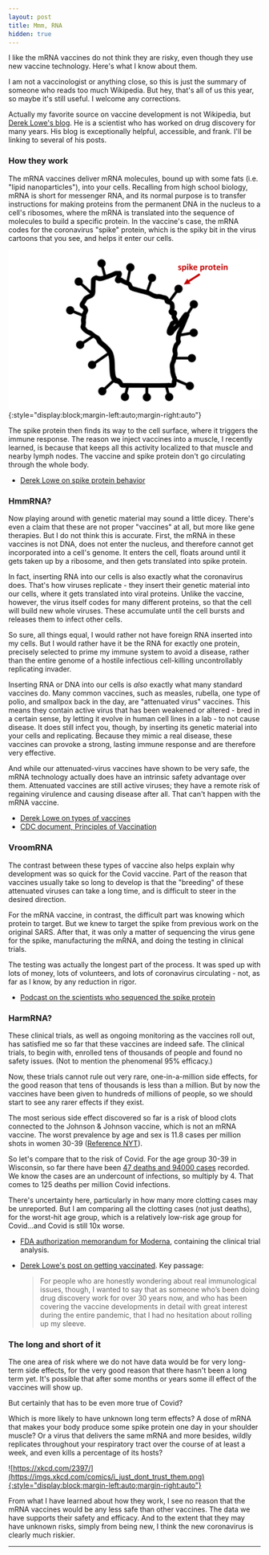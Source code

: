 ```yaml
---
layout: post
title: Mmm, RNA
hidden: true
---
```


I like the mRNA vaccines do not think they are risky, even though they use new vaccine technology. Here's what I know about them.

I am not a vaccinologist or anything close, so this is just the summary of someone who reads too much Wikipedia. But hey, that's all of us this year, so maybe it's still useful. I welcome any corrections.

Actually my favorite source on vaccine development is not Wikipedia, but [Derek Lowe's blog](https://blogs.sciencemag.org/pipeline/). He is a scientist who has worked on drug discovery for many years. His blog is exceptionally helpful, accessible, and frank. I'll be linking to several of his posts.

### How they work
The mRNA vaccines deliver mRNA molecules, bound up with some fats (i.e. "lipid nanoparticles"), into your cells. Recalling from high school biology, mRNA is short for messenger RNA, and its normal purpose is to transfer instructions for making proteins from the permanent DNA in the nucleus to a cell's ribosomes, where the mRNA is translated into the sequence of molecules to build a specific protein. In the vaccine's case, the mRNA codes for the coronavirus "spike" protein, which is the spiky bit in the virus cartoons that you see, and helps it enter our cells.

![Covid WI spike protein.](../assets/spike-protein.png){:style="display:block;margin-left:auto;margin-right:auto"}

The spike protein then finds its way to the cell surface, where it triggers the immune response. The reason we inject vaccines into a muscle, I recently learned, is because that keeps all this activity localized to that muscle and nearby lymph nodes. The vaccine and spike protein don't go circulating through the whole body.

- [Derek Lowe on spike protein behavior](https://blogs.sciencemag.org/pipeline/archives/2021/05/04/spike-protein-behavior)

### HmmRNA?
Now playing around with genetic material may sound a little dicey. There's even a claim that these are not proper "vaccines" at all, but more like gene therapies. But I do not think this is accurate. First, the mRNA in these vaccines is not DNA, does not enter the nucleus, and therefore cannot get incorporated into a cell's genome. It enters the cell, floats around until it gets taken up by a ribosome, and then gets translated into spike protein.

In fact, inserting RNA into our cells is also exactly what the coronavirus does. That's how viruses replicate - they insert their genetic material into our cells, where it gets translated into viral proteins. Unlike the vaccine, however, the virus itself codes for many different proteins, so that the cell will build new whole viruses. These accumulate until the cell bursts and releases them to infect other cells. 

So sure, all things equal, I would rather not have foreign RNA inserted into my cells. But I would rather have it be the RNA for exactly one protein, precisely selected to prime my immune system to avoid a disease, rather than the entire genome of a hostile infectious cell-killing uncontrollably replicating invader.

Inserting RNA or DNA into our cells is *also* exactly what many standard vaccines do. Many common vaccines, such as measles, rubella, one type of polio, and smallpox back in the day, are "attenuated virus" vaccines. This means they contain active virus that has been weakened or altered - bred in a certain sense, by letting it evolve in human cell lines in a lab - to not cause disease. It does still infect you, though, by inserting its genetic material into your cells and replicating. Because they mimic a real disease, these vaccines can provoke a strong, lasting immune response and are therefore very effective.

And while our attenuated-virus vaccines have shown to be very safe, the mRNA technology actually does have an intrinsic safety advantage over them. Attenuated vaccines are still active viruses; they have a remote risk of regaining virulence and causing disease after all. That can't happen with the mRNA vaccine.

- [Derek Lowe on types of vaccines](https://blogs.sciencemag.org/pipeline/archives/2020/04/15/coronavirus-vaccine-prospects)
- [CDC document, Principles of Vaccination](https://www.cdc.gov/vaccines/pubs/pinkbook/prinvac.html)

### VroomRNA
The contrast between these types of vaccine also helps explain why development was so quick for the Covid vaccine. Part of the reason that vaccines usually take so long to develop is that the "breeding" of these attenuated viruses can take a long time, and is difficult to steer in the desired direction. 

For the mRNA vaccine, in contrast, the difficult part was knowing which protein to target. But we knew to target the spike from previous work on the original SARS. After that, it was only a matter of sequencing the virus gene for the spike, manufacturing the mRNA, and doing the testing in clinical trials.

The testing was actually the longest part of the process. It was sped up with lots of money, lots of volunteers, and lots of coronavirus circulating - not, as far as I know, by any reduction in rigor.

- [Podcast on the scientists who sequenced the spike protein](https://www.thisamericanlife.org/727/boulder-v-hill/act-two-12)

### HarmRNA?
These clinical trials, as well as ongoing monitoring as the vaccines roll out, has satisfied me so far that these vaccines are indeed safe. The clinical trials, to begin with, enrolled tens of thousands of people and found no safety issues. (Not to mention the phenomenal 95% efficacy.)

Now, these trials cannot rule out very rare, one-in-a-million side effects, for the good reason that tens of thousands is less than a million. But by now the vaccines have been given to hundreds of millions of people, so we should start to see any rarer effects if they exist.

The most serious side effect discovered so far is a risk of blood clots connected to the Johnson & Johnson vaccine, which is not an mRNA vaccine. The worst prevalence by age and sex is 11.8 cases per million shots in women 30-39 ([Reference NYT](https://www.nytimes.com/2021/04/23/health/johnson-covid-vaccine-blood-clots.html)).

So let's compare that to the risk of Covid. For the age group 30-39 in Wisconsin, so far there have been [47 deaths and 94000 cases](https://data.dhsgis.wi.gov/datasets/covid-19-historical-data-by-state/data?orderBy=DATE&orderByAsc=false) recorded. We know the cases are an undercount of infections, so multiply by 4.  That comes to 125 deaths per million Covid infections.

There's uncertainty here, particularly in how many more clotting cases may be unreported. But I am comparing all the clotting cases (not just deaths), for the worst-hit age group, which is a relatively low-risk age group for Covid...and Covid is still 10x worse.

- [FDA authorization memorandum for Moderna](https://www.fda.gov/media/144673/download), containing the clinical trial analysis.
- [Derek Lowe's post on getting vaccinated](https://blogs.sciencemag.org/pipeline/archives/2021/04/07/getting-vaccinated). Key passage: 

    > For people who are honestly wondering about real immunological issues, though, I wanted to say that as someone who’s been doing drug discovery work for over 30 years now, and who has been covering the vaccine developments in detail with great interest during the entire pandemic, that I had no hesitation about rolling up my sleeve.

### The long and short of it
The one area of risk where we do not have data would be for very long-term side effects, for the very good reason that there hasn't been a long term yet. It's possible that after some months or years some ill effect of the vaccines will show up.

But certainly that has to be even more true of Covid?

Which is more likely to have unknown long term effects? A dose of mRNA that makes your body produce some spike protein one day in your shoulder muscle? Or a virus that delivers the same mRNA and more besides, wildly replicates throughout your respiratory tract over the course of at least a week, and even kills a percentage of its hosts?

![https://xkcd.com/2397/](https://imgs.xkcd.com/comics/i_just_dont_trust_them.png){:style="display:block;margin-left:auto;margin-right:auto"}

From what I have learned about how they work, I see no reason that the mRNA vaccines would be any less safe than other vaccines. The data we have supports their safety and efficacy. And to the extent that they may have unknown risks, simply from being new, I think the new coronavirus is clearly much riskier.


---

